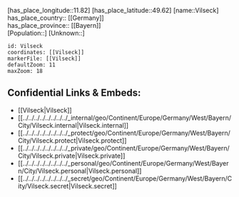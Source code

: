 ﻿---
location: [49.62,11.82] 
mapzoom: [7,12] 
mapmarker: city 
type: City
tags:
- geo/City


SpocWebEntityId: 35309
isDeleted: false
confidential: public

---
[has_place_longitude::11.82] 
[has_place_latitude::49.62] 
[name::Vilseck] 
has_place_country:: [[Germany]]  
has_place_province:: [[Bayern]]  
[Population::] 
[Unknown::] 


```leaflet
id: Vilseck
coordinates: [[Vilseck]] 
markerFile: [[Vilseck]] 
defaultZoom: 11 
maxZoom: 18
```


## Confidential Links & Embeds: 
- [[Vilseck|Vilseck]]  
- [[../../../../../../../../_internal/geo/Continent/Europe/Germany/West/Bayern/City/Vilseck.internal|Vilseck.internal]] 
- [[../../../../../../../../_protect/geo/Continent/Europe/Germany/West/Bayern/City/Vilseck.protect|Vilseck.protect]] 
- [[../../../../../../../../_private/geo/Continent/Europe/Germany/West/Bayern/City/Vilseck.private|Vilseck.private]] 
- [[../../../../../../../../_personal/geo/Continent/Europe/Germany/West/Bayern/City/Vilseck.personal|Vilseck.personal]] 
- [[../../../../../../../../_secret/geo/Continent/Europe/Germany/West/Bayern/City/Vilseck.secret|Vilseck.secret]] 

